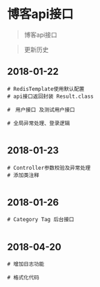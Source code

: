 # 博客api接口

> 博客api接口

> 更新历史

## 2018-01-22

```
# RedisTemplate使用默认配置
# api接口返回封装 Result.class

#　用户接口 及测试用户接口

# 全局异常处理、登录逻辑


```

## 2018-01-23

```
# Controller参数校验及异常处理
# 添加类注释


```

## 2018-01-26
   
```
# Category Tag 后台接口


```
## 2018-04-20

```
# 增加日志功能

# 格式化代码

```









